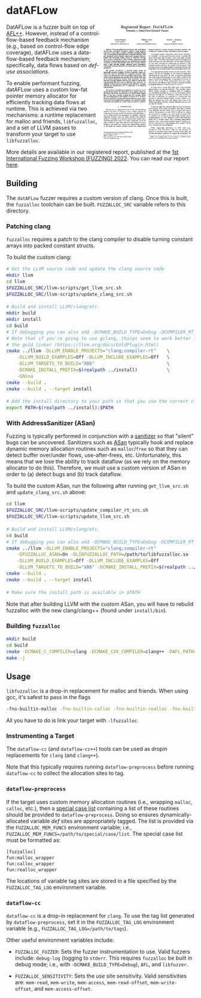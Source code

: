 # datAFLow

<p>
<a href="https://www.ndss-symposium.org/wp-content/uploads/fuzzing2022_23001_paper.pdf" target="_blank">
<img align="right" width="250" src="img/dataflow-paper.png">
</a>
</p>

DatAFLow is a fuzzer built on top of
[AFL++](https://github.com/AFLplusplus/AFLplusplus/). However, instead of a
control-flow-based feedback mechanism (e.g., based on control-flow edge
coverage), datAFLow uses a data-flow-based feedback mechanism; specifically,
data flows based on _def-use associations_.

To enable performant fuzzing, datAFLow uses a custom low-fat pointer memory
allocator for efficiently tracking data flows at runtime. This is achieved via
two mechanisms: a runtime replacement for malloc and friends, `libfuzzalloc`,
and a set of LLVM passes to transform your target to use `libfuzzalloc`.

More details are available in our registered report, published at the [1st
International Fuzzing Workshop (FUZZING)
2022](https://fuzzingworkshop.github.io/). You can read our report
[here](https://www.ndss-symposium.org/wp-content/uploads/fuzzing2022_23001_paper.pdf).

## Building

The `datAFLow` fuzzer requires a custom version of clang. Once this is built,
the `fuzzalloc` toolchain can be built. `FUZZALLOC_SRC` variable refers to this
directory.

### Patching clang

`fuzzalloc` requires a patch to the clang compiler to disable turning constant
arrays into packed constant structs.

To build the custom clang:

```bash
# Get the LLVM source code and update the clang source code
mkdir llvm
cd llvm
$FUZZALLOC_SRC/llvm-scripts/get_llvm_src.sh
$FUZZALLOC_SRC/llvm-scripts/update_clang_src.sh

# Build and install LLVM/clang/etc.
mkdir build
mkdir install
cd build
# If debugging you can also add -DCMAKE_BUILD_TYPE=Debug -DCOMPILER_RT_DEBUG=On
# Note that if you're going to use gclang, things seem to work better if you use
# the gold linker (https://llvm.org/docs/GoldPlugin.html)
cmake ../llvm -DLLVM_ENABLE_PROJECTS="clang;compiler-rt"    \
    -DLLVM_BUILD_EXAMPLES=Off -DLLVM_INCLUDE_EXAMPLES=Off   \
    -DLLVM_TARGETS_TO_BUILD="X86"                           \
    -DCMAKE_INSTALL_PREFIX=$(realpath ../install)           \
    -GNina
cmake --build .
cmake --build . --target install

# Add the install directory to your path so that you use the correct clang
export PATH=$(realpath ../install):$PATH
```

### With AddressSanitizer (ASan)

Fuzzing is typically performed in conjunction with a
[sanitizer](https://github.com/google/sanitizers/wiki) so that "silent" bugs can
be uncovered. Sanitizers such as
[ASan](https://github.com/google/sanitizers/wiki/AddressSanitizer) typically
hook and replace dynamic memory allocation routines such as `malloc`/`free` so
that they can detect buffer over/under flows, use-after-frees, etc.
Unfortunately, this means that we lose the ability to track dataflow (as we
rely on the memory allocator to do this). Therefore, we must use a custom
version of ASan in order to (a) detect bugs and (b) track dataflow.

To build the custom ASan, run the following after running `get_llvm_src.sh` and
`update_clang_src.sh` above:

```bash
cd llvm
$FUZZALLOC_SRC/llvm-scripts/update_compiler_rt_src.sh
$FUZZALLOC_SRC/llvm-scripts/update_llvm_src.sh

# Build and install LLVM/clang/etc.
cd build
# If debugging you can also add -DCMAKE_BUILD_TYPE=Debug -DCOMPILER_RT_DEBUG=On
cmake ../llvm -DLLVM_ENABLE_PROJECTS="clang;compiler-rt"                \
    -DFUZZALLOC_ASAN=On -DLIBFUZZALLOC_PATH=/path/to/libfuzzalloc.so    \
    -DLLVM_BUILD_EXAMPLES=Off -DLLVM_INCLUDE_EXAMPLES=Off               \
    -DLLVM_TARGETS_TO_BUILD="X86" -DCMAKE_INSTALL_PREFIX=$(realpath ../install)
cmake --build .
cmake --build . --target install

# Make sure the install path is available in $PATH
```

Note that after building LLVM with the custom ASan, you will have to rebuild
fuzzalloc with the new clang/clang++ (found under `install/bin`).

### Building `fuzzalloc`

```bash
mkdir build
cd build
cmake -DCMAKE_C_COMPILER=clang -DCMAKE_CXX_COMPILER=clang++ -DAFL_PATH=/path/to./afl++/source $FUZZALLOC_SRC
make -j
```

## Usage

`libfuzzalloc` is a drop-in replacement for malloc and friends. When using
gcc, it's safest to pass in the flags

```bash
-fno-builtin-malloc -fno-builtin-calloc -fno-builtin-realloc -fno-builtin-free
```

All you have to do is link your target with `-lfuzzalloc`.

### Instrumenting a Target

The `dataflow-cc` (and `dataflow-cc++`) tools can be used as dropin replacements
for `clang` (and `clang++`).

Note that this typically requires running `dataflow-preprocess` before running
`dataflow-cc` to collect the allocation sites to tag.

### `dataflow-preprocess`

If the target uses custom memory allocation routines (i.e., wrapping `malloc`,
`calloc`, etc.), then a [special case
list](https://clang.llvm.org/docs/SanitizerSpecialCaseList.html) containing a
list of these routines should be provided to `dataflow-preprocess`. Doing so
ensures dynamically-allocated variable _def_ sites are appropriately tagged. The
list is provided via the `FUZZALLOC_MEM_FUNCS` environment variable; i.e.,
`FUZZALLOC_MEM_FUNCS=/path/to/special/case/list`. The special case list must be
formatted as:

```
[fuzzalloc]
fun:malloc_wrapper
fun:calloc_wrapper
fun:realloc_wrapper
```

The locations of variable tag sites are stored in a file specified by the
`FUZZALLOC_TAG_LOG` environment variable.

### `dataflow-cc`

`dataflow-cc` is a drop-in replacement for `clang`. To use the tag list
generated by `dataflow-preprocess`, set it in the `FUZZALLOC_TAG_LOG`
environment variable (e.g., `FUZZALLOC_TAG_LOG=/path/to/tags`).

Other useful environment variables include:

* `FUZZALLOC_FUZZER`: Sets the fuzzer instrumentation to use. Valid fuzzers
include: `debug-log` (logging to `stderr`. This requires `fuzzalloc` be built
in debug mode; i.e., with `-DCMAKE_BUILD_TYPE=Debug`), `AFL`, and `libfuzzer`.

* `FUZZALLOC_SENSITIVITY`: Sets the _use_ site sensitivity. Valid sensitivities
are: `mem-read`, `mem-write`, `mem-access`, `mem-read-offset`,
`mem-write-offset`, and `mem-access-offset`.
